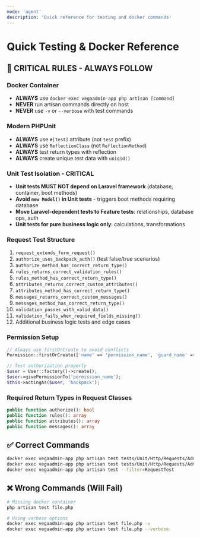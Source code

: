 ```yaml
---
mode: 'agent'
description: 'Quick reference for testing and docker commands'
---
```


# Quick Testing & Docker Reference

## 🚨 CRITICAL RULES - ALWAYS FOLLOW

### Docker Container
- **ALWAYS** use `docker exec vegaadmin-app php artisan [command]`
- **NEVER** run artisan commands directly on host
- **NEVER** use `-v` or `--verbose` with test commands

### Modern PHPUnit
- **ALWAYS** use `#[Test]` attribute (not `test` prefix)
- **ALWAYS** use `ReflectionClass` (not `ReflectionMethod`)
- **ALWAYS** test return types with reflection
- **ALWAYS** create unique test data with `uniqid()`

### Unit Test Isolation - CRITICAL
- **Unit tests MUST NOT depend on Laravel framework** (database, container, boot methods)
- **Avoid `new Model()` in Unit tests** - triggers boot methods requiring database
- **Move Laravel-dependent tests to Feature tests**: relationships, database ops, auth
- **Unit tests for pure business logic only**: calculations, transformations

### Request Test Structure
1. `request_extends_form_request()`
2. `authorize_uses_backpack_auth()` (test false/true scenarios)
3. `authorize_method_has_correct_return_type()`
4. `rules_returns_correct_validation_rules()`
5. `rules_method_has_correct_return_type()`
6. `attributes_returns_correct_custom_attributes()`
7. `attributes_method_has_correct_return_type()`
8. `messages_returns_correct_custom_messages()`
9. `messages_method_has_correct_return_type()`
10. `validation_passes_with_valid_data()`
11. `validation_fails_when_required_fields_missing()`
12. Additional business logic tests and edge cases

### Permission Setup
```php
// Always use firstOrCreate to avoid conflicts
Permission::firstOrCreate(['name' => 'permission_name', 'guard_name' => 'backpack']);

// Test authorization properly
$user = User::factory()->create();
$user->givePermissionTo('permission_name');
$this->actingAs($user, 'backpack');
```

### Required Return Types in Request Classes
```php
public function authorize(): bool
public function rules(): array
public function attributes(): array
public function messages(): array
```

## ✅ Correct Commands
```bash
docker exec vegaadmin-app php artisan test tests/Unit/Http/Requests/Admin/SomeTest.php
docker exec vegaadmin-app php artisan test tests/Unit/Http/Requests/Admin/
docker exec vegaadmin-app php artisan test --filter=RequestTest
```

## ❌ Wrong Commands (Will Fail)
```bash
# Missing docker container
php artisan test file.php

# Using verbose options
docker exec vegaadmin-app php artisan test file.php -v
docker exec vegaadmin-app php artisan test file.php --verbose
```
